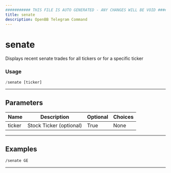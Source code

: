 ```yaml
---
########### THIS FILE IS AUTO GENERATED - ANY CHANGES WILL BE VOID ###########
title: senate
description: OpenBB Telegram Command
---
```


# senate

Displays recent senate trades for all tickers or for a specific ticker

### Usage

```python wordwrap
/senate [ticker]
```

---

## Parameters

| Name | Description | Optional | Choices |
| ---- | ----------- | -------- | ------- |
| ticker | Stock Ticker (optional) | True | None |


---

## Examples

```
/senate GE
```
---
